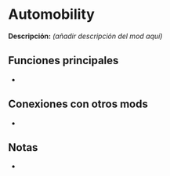 # Automobility

**Descripción:** *(añadir descripción del mod aquí)*

## Funciones principales
- 

## Conexiones con otros mods
- 

## Notas
- 
